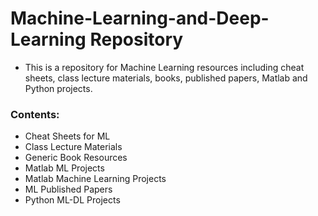 # Machine-Learning-and-Deep-Learning Repository
* This is a repository for Machine Learning resources including cheat sheets, class lecture materials, books, published papers, Matlab and Python projects.

### Contents:
* Cheat Sheets for ML
* Class Lecture Materials
* Generic Book Resources
* Matlab ML Projects
* Matlab Machine Learning Projects
* ML Published Papers
* Python ML-DL Projects